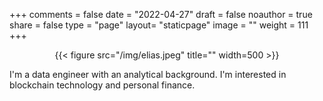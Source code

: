 +++
comments = false
date = "2022-04-27"
draft = false
noauthor = true
share = false
type = "page"
layout= "staticpage"
image = ""
weight = 111
+++

<center>{{< figure src="/img/elias.jpeg" title="" width=500 >}}</center>

I'm a data engineer with an analytical background. I'm interested in blockchain technology and personal finance. 

